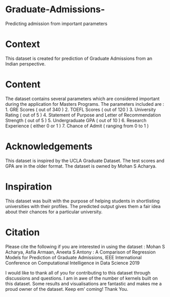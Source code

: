 # Graduate-Admissions-
Predicting admission from important parameters
# Context
This dataset is created for prediction of Graduate Admissions from an Indian perspective.
# Content
The dataset contains several parameters which are considered important during the application for Masters Programs. The parameters included are : 1. GRE Scores ( out of 340 ) 2. TOEFL Scores ( out of 120 ) 3. University Rating ( out of 5 ) 4. Statement of Purpose and Letter of Recommendation Strength ( out of 5 ) 5. Undergraduate GPA ( out of 10 ) 6. Research Experience ( either 0 or 1 ) 7. Chance of Admit ( ranging from 0 to 1 )
# Acknowledgements

This dataset is inspired by the UCLA Graduate Dataset. The test scores and GPA are in the older format. The dataset is owned by Mohan S Acharya.
# Inspiration

This dataset was built with the purpose of helping students in shortlisting universities with their profiles. The predicted output gives them a fair idea about their chances for a particular university.
# Citation

Please cite the following if you are interested in using the dataset : Mohan S Acharya, Asfia Armaan, Aneeta S Antony : A Comparison of Regression Models for Prediction of Graduate Admissions, IEEE International Conference on Computational Intelligence in Data Science 2019

I would like to thank all of you for contributing to this dataset through discussions and questions. I am in awe of the number of kernels built on this dataset. Some results and visualisations are fantastic and makes me a proud owner of the dataset. Keep em' coming! Thank You. 
